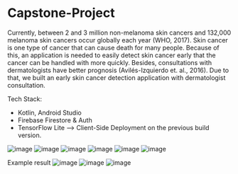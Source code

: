 # Capstone-Project
Currently, between 2 and 3 million non-melanoma skin cancers and 132,000 melanoma skin cancers occur globally each year (WHO, 2017). Skin cancer is one type of cancer that can cause death for many people. Because of this, an application is needed to easily detect skin cancer early that the cancer can be handled with more quickly. Besides, consultations with dermatologists have better prognosis (Avilés-Izquierdo et. al., 2016). Due to that, we built an early skin cancer detection application with dermatologist consultation.

Tech Stack:
- Kotlin, Android Studio
- Firebase Firestore & Auth
- TensorFlow Lite --> Client-Side Deployment on the previous build version.

![image](https://user-images.githubusercontent.com/56616689/120763740-b8dd7780-c541-11eb-88ae-fb9f439cffe2.png)
![image](https://user-images.githubusercontent.com/56616689/120763777-c266df80-c541-11eb-8edd-c9f7c0a44047.png)
![image](https://user-images.githubusercontent.com/56616689/120763825-cdba0b00-c541-11eb-89b3-d21868f671f7.png)
![image](https://user-images.githubusercontent.com/56616689/120763877-dad6fa00-c541-11eb-9e12-0f29505b93a9.png)
![image](https://user-images.githubusercontent.com/56616689/120763924-e75b5280-c541-11eb-96f2-faba48bbcfb0.png)
![image](https://user-images.githubusercontent.com/56616689/120763637-9ea39980-c541-11eb-82c7-a44566521893.png)

Example result
![image](https://user-images.githubusercontent.com/56616689/120764254-31443880-c542-11eb-8922-c8e02d97cd08.png)
![image](https://user-images.githubusercontent.com/56616689/120764067-0823a800-c542-11eb-8681-32b2f4114ad4.png)
![image](https://user-images.githubusercontent.com/56616689/120764136-15d92d80-c542-11eb-9358-61bb524a4a18.png)


